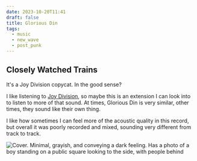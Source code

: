 ```yaml
---
date: 2023-10-20T11:41
draft: false
title: Glorious Din
tags:
  - music
  - new_wave
  - post_punk
---
```

## Closely Watched Trains

It's a Joy Division copycat. In the good sense?

I like listening to [Joy Division](music/joy_division), so maybe this is an extension I can look into to listen to more of that sound. At times, Glorious Din is very similar, other times, they sound like their own thing.

I like how sometimes I can feel more of the acoustic quality in this record, but overall it was poorly recorded and mixed, sounding very different from track to track.

![Cover. Minimal, grayish, and conveying a dark feeling. Has a photo of a boy standing on a public square looking to the side, with people behind](glorious_din-1697798841666.jpeg)